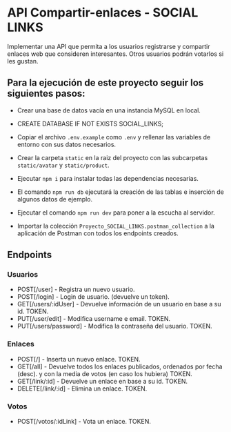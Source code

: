 # API Compartir-enlaces - SOCIAL LINKS

Implementar una API que permita a los usuarios registrarse y compartir enlaces web que
consideren interesantes. Otros usuarios podrán votarlos si les gustan.

## Para la ejecución de este proyecto seguir los siguientes pasos:

-   Crear una base de datos vacía en una instancia MySQL en local.
-   CREATE DATABASE IF NOT EXISTS SOCIAL_LINKS;

-   Copiar el archivo `.env.example` como `.env` y rellenar las variables de entorno con sus datos necesarios.

-   Crear la carpeta `static` en la raiz del proyecto con las subcarpetas `static/avatar` y `static/product`.

-   Ejecutar `npm i` para instalar todas las dependencias necesarias.

-   El comando `npm run db` ejecutará la creación de las tablas e inserción de algunos datos de ejemplo.

-   Ejecutar el comando `npm run dev` para poner a la escucha al servidor.

-   Importar la colección `Proyecto_SOCIAL_LINKS.postman_collection` a la aplicación de Postman con todos los endpoints creados.

## Endpoints

### Usuarios

-   POST[/user] - Registra un nuevo usuario.
-   POST[/login] - Login de usuario. (devuelve un token).
-   GET[/users/:idUser] - Devuelve información de un usuario en base a su id. TOKEN.
-   PUT[/user/edit] - Modifica username e email. TOKEN.
-   PUT[/users/password] - Modifica la contraseña del usuario. TOKEN.

### Enlaces

-   POST[/] - Inserta un nuevo enlace. TOKEN.
-   GET[/all] - Devuelve todos los enlaces publicados, ordenados por fecha (desc). y con la media de votos (en caso los hubiera) TOKEN.
-   GET[/link/:id] - Devuelve un enlace en base a su id. TOKEN.
-   DELETE[/link/:id] - Elimina un enlace. TOKEN.

### Votos

-   POST[/votos/:idLink] - Vota un enlace. TOKEN.
